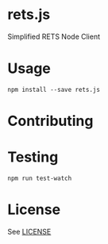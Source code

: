# rets.js
Simplified RETS Node Client

# Usage

    npm install --save rets.js

# Contributing

# Testing

    npm run test-watch

# License

See [LICENSE](LICENSE)
